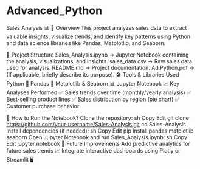 # Advanced_Python
Sales Analysis 📊
📌 Overview
This project analyzes sales data to extract valuable insights, visualize trends, and identify key patterns using Python and data science libraries like Pandas, Matplotlib, and Seaborn.

📂 Project Structure
Sales_Analysis.ipynb → Jupyter Notebook containing the analysis, visualizations, and insights.
sales_data.csv → Raw sales data used for analysis.
README.md → Project documentation.
Ad.Python.pdf → (If applicable, briefly describe its purpose).
🛠️ Tools & Libraries Used
Python 🐍
Pandas 📑
Matplotlib & Seaborn 📊
Jupyter Notebook
📈 Key Analyses Performed
✅ Sales trends over time (monthly/yearly analysis)
✅ Best-selling product lines
✅ Sales distribution by region (pie chart)
✅ Customer purchase behavior

🚀 How to Run the Notebook?
Clone the repository:
sh
Copy
Edit
git clone https://github.com/your-username/Sales-Analysis.git
cd Sales-Analysis
Install dependencies (if needed):
sh
Copy
Edit
pip install pandas matplotlib seaborn
Open Jupyter Notebook and run Sales_Analysis.ipynb:
sh
Copy
Edit
jupyter notebook
📌 Future Improvements
Add predictive analytics for future sales trends 📈
Integrate interactive dashboards using Plotly or Streamlit 🖥️
